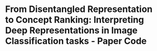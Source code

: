 # From Disentangled Representation to Concept Ranking: Interpreting Deep Representations in Image Classification tasks - Paper Code

